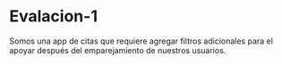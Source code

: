 # Evalacion-1
Somos una app de citas que requiere agregar filtros adicionales para el apoyar después del emparejamiento de nuestros usuarios.
